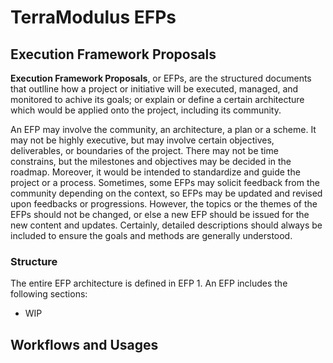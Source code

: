 # TerraModulus EFPs

## Execution Framework Proposals

**Execution Framework Proposals**, or EFPs, are the structured documents that outlline how
a project or initiative will be executed, managed, and monitored to achive its goals; or
explain or define a certain architecture which would be applied onto the project, including
its community.

An EFP may involve the community, an architecture, a plan or a scheme. It may not be highly
executive, but may involve certain objectives, deliverables, or boundaries of the project.
There may not be time constrains, but the milestones and objectives may be decided in the
roadmap. Moreover, it would be intended to standardize and guide the project or a process.
Sometimes, some EFPs may solicit feedback from the community depending on the context, so
EFPs may be updated and revised upon feedbacks or progressions. However, the topics or the
themes of the EFPs should not be changed, or else a new EFP should be issued for the new
content and updates. Certainly, detailed descriptions should always be included to ensure
the goals and methods are generally understood.

### Structure 

The entire EFP architecture is defined in EFP 1. An EFP includes the following sections:
- WIP

## Workflows and Usages

